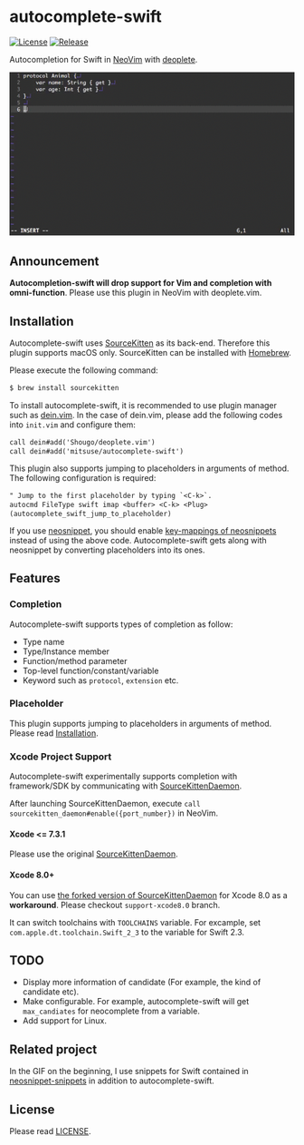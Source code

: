 # autocomplete-swift

[![License][license-badge]][license]
[![Release][release-badge]][release]

Autocompletion for Swift in [NeoVim][web-neovim] with [deoplete][github-deoplete].

![completion-gif](/_images/completion.gif)


## Announcement

**Autocompletion-swift will drop support for Vim and completion with omni-function**.
Please use this plugin in NeoVim with deoplete.vim.


## Installation

Autocomplete-swift uses [SourceKitten][github-sourcekitten] as its back-end.
Therefore this plugin supports macOS only.
SourceKitten can be installed with [Homebrew][github-homebrew].

Please execute the following command:

```bash
$ brew install sourcekitten
```

To install autocomplete-swift,
it is recommended to use plugin manager such as [dein.vim][github-dein].
In the case of dein.vim, please add the following codes into `init.vim` and configure them:

```vim
call dein#add('Shougo/deoplete.vim')
call dein#add('mitsuse/autocomplete-swift')
```

This plugin also supports jumping to placeholders in arguments of method.
The following configuration is required:

```vim
" Jump to the first placeholder by typing `<C-k>`.
autocmd FileType swift imap <buffer> <C-k> <Plug>(autocomplete_swift_jump_to_placeholder)
```

If you use [neosnippet][github-neosnippet],
you should enable [key-mappings of neosnippets][github-neosnippet-config] instead of using the above code.
Autocomplete-swift gets along with neosnippet by converting placeholders into its ones.


## Features

### Completion

Autocomplete-swift supports types of completion as follow:

- Type name
- Type/Instance member
- Function/method parameter
- Top-level function/constant/variable
- Keyword such as `protocol`, `extension` etc.


### Placeholder

This plugin supports jumping to placeholders in arguments of method.
Please read [Installation](#installation).


### Xcode Project Support

Autocomplete-swift experimentally supports completion with framework/SDK
by communicating with [SourceKittenDaemon][github-sourcekittendaemon].

After launching SourceKittenDaemon,
execute `call sourcekitten_daemon#enable({port_number})` in NeoVim.


#### Xcode <= 7.3.1

Please use the original [SourceKittenDaemon][github-sourcekittendaemon].


#### Xcode 8.0+

You can use [the forked version of SourceKittenDaemon][github-mitsuse/sourcekittendaemon] for Xcode 8.0 as a **workaround**.
Please checkout `support-xcode8.0` branch.

It can switch toolchains with `TOOLCHAINS` variable.
For excample, set `com.apple.dt.toolchain.Swift_2_3` to the variable for Swift 2.3.


## TODO

- Display more information of candidate (For example, the kind of candidate etc).
- Make configurable. For example, autocomplete-swift will get `max_candiates` for neocomplete from a variable.
- Add support for Linux.


## Related project

In the GIF on the beginning,
I use snippets for Swift contained in [neosnippet-snippets][github-neosnippet-snippets]
in addition to autocomplete-swift.


## License

Please read [LICENSE][license].

[license-badge]: https://img.shields.io/badge/license-MIT-yellowgreen.svg?style=flat-square
[license]: LICENSE
[release-badge]: https://img.shields.io/github/tag/mitsuse/neocomplete-swift.svg?style=flat-square
[release]: https://github.com/mitsuse/neocomplete-swift/releases
[github-sourcekitten]: https://github.com/jpsim/SourceKitten
[github-sourcekittendaemon]: https://github.com/terhechte/SourceKittenDaemon
[github-mitsuse/sourcekittendaemon]: https://github.com/mitsuse/SourceKittenDaemon/tree/support-xcode8.0
[github-homebrew]: https://github.com/Homebrew/homebrew-core
[github-neosnippet]: https://github.com/Shougo/neosnippet.vim
[github-neosnippet-config]: https://github.com/Shougo/neosnippet.vim#configuration
[github-neosnippet-snippets]: https://github.com/Shougo/neosnippet-snippets
[github-deoplete]: https://github.com/Shougo/deoplete.nvim
[github-dein]: https://github.com/Shougo/dein.vim
[web-neovim]: https://neovim.io/
